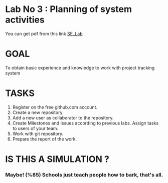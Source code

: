 # Lab No 3 : Planning of system activities
You can get pdf from this link <a href="https://classroom.google.com/c/MTQ3MTQzMzg3MjA4/m/MTQ3MTQzMzg3NDA0/details">SE_Lab</a>

<h1>GOAL</h1>
To obtain basic experience and knowledge to work with project tracking system

<h1>TASKS</h1>

1. Register on the free github.com account.
2. Create a new repository.
3. Add a new user as collaborator to the repository.
4. Create Milestones and Issues according to previous labs. Assign tasks to users of your team.
5. Work with git repository.
6. Prepare the report of the work.

<h1>IS THIS A SIMULATION ?</h1>
<h3>Maybe! (%85) Schools just teach people how to bark, that's all.</h3>
